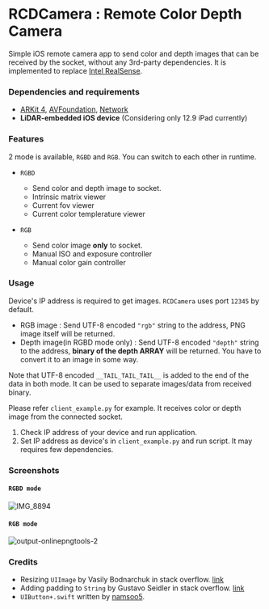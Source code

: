 # RCDCamera : Remote Color Depth Camera
Simple iOS remote camera app to send color and depth images that can be received by the socket, without any 3rd-party dependencies. It is implemented to replace [Intel RealSense](https://github.com/IntelRealSense/librealsense).

### Dependencies and requirements
- [ARKit 4](https://developer.apple.com/documentation/arkit/), [AVFoundation](https://developer.apple.com/documentation/avfoundation), [Network](https://developer.apple.com/documentation/network)
- **LiDAR-embedded iOS device** (Considering only 12.9 iPad currently)

### Features

2 mode is available, `RGBD` and `RGB`. You can switch to each other in runtime.

- `RGBD`
    - Send color and depth image to socket. 
    - Intrinsic matrix viewer
    - Current fov viewer
    - Current color templerature viewer

- `RGB`
    - Send color image **only** to socket.
    - Manual ISO and exposure controller
    - Manual color gain controller

### Usage

Device's IP address is required to get images. `RCDCamera` uses port `12345` by default.

- RGB image : Send UTF-8 encoded `"rgb"` string to the address, PNG image itself will be returned.
- Depth image(in RGBD mode only) : Send UTF-8 encoded `"depth"` string to the address, **binary of the depth ARRAY** will be returned. You have to convert it to an image in some way.

Note that UTF-8 encoded `__TAIL_TAIL_TAIL__` is added to the end of the data in both mode. It can be used to separate images/data from received binary.

Please refer `client_example.py` for example. It receives color or depth image from the connected socket.

 1. Check IP address of your device and run application.
 2. Set IP address as device's in `client_example.py` and run script. It may requires few dependencies.



### Screenshots

#### `RGBD mode`
![IMG_8894](https://user-images.githubusercontent.com/11532321/123582627-18fdcb80-d819-11eb-9e0f-64a2ee882db9.PNG)

#### `RGB mode`
![output-onlinepngtools-2](https://user-images.githubusercontent.com/11532321/123582726-4c405a80-d819-11eb-84b1-3fc4a3c04e65.png)


### Credits
- Resizing `UIImage` by Vasily Bodnarchuk in stack overflow. [link](https://stackoverflow.com/a/55906075)
- Adding padding to `String` by Gustavo Seidler in stack overflow. [link](https://stackoverflow.com/a/39215372)
- `UIButton+.swift` written by [namsoo5](https://github.com/namsoo5).




